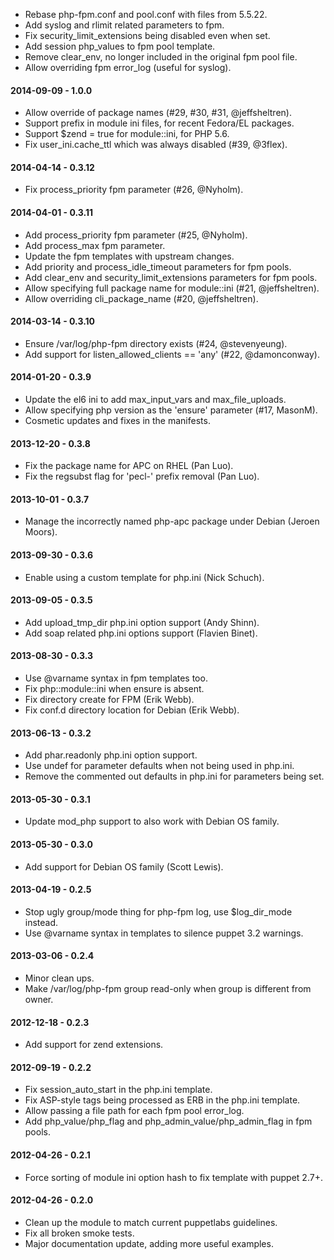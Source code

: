 * Rebase php-fpm.conf and pool.conf with files from 5.5.22.
* Add syslog and rlimit related parameters to fpm.
* Fix security_limit_extensions being disabled even when set.
* Add session php_values to fpm pool template.
* Remove clear_env, no longer included in the original fpm pool file.
* Allow overriding fpm error_log (useful for syslog).

#### 2014-09-09 - 1.0.0
* Allow override of package names (#29, #30, #31, @jeffsheltren).
* Support prefix in module ini files, for recent Fedora/EL packages.
* Support $zend = true for module::ini, for PHP 5.6.
* Fix user_ini.cache_ttl which was always disabled (#39, @3flex).

#### 2014-04-14 - 0.3.12
* Fix process_priority fpm parameter (#26, @Nyholm).

#### 2014-04-01 - 0.3.11
* Add process_priority fpm parameter (#25, @Nyholm).
* Add process_max fpm parameter.
* Update the fpm templates with upstream changes.
* Add priority and process_idle_timeout parameters for fpm pools.
* Add clear_env and security_limit_extensions parameters for fpm pools.
* Allow specifying full package name for module::ini (#21, @jeffsheltren).
* Allow overriding cli_package_name (#20, @jeffsheltren).

#### 2014-03-14 - 0.3.10
* Ensure /var/log/php-fpm directory exists (#24, @stevenyeung).
* Add support for listen_allowed_clients == 'any' (#22, @damonconway).

#### 2014-01-20 - 0.3.9
* Update the el6 ini to add max_input_vars and max_file_uploads.
* Allow specifying php version as the 'ensure' parameter (#17, MasonM).
* Cosmetic updates and fixes in the manifests.

#### 2013-12-20 - 0.3.8
* Fix the package name for APC on RHEL (Pan Luo).
* Fix the regsubst flag for 'pecl-' prefix removal (Pan Luo).

#### 2013-10-01 - 0.3.7
* Manage the incorrectly named php-apc package under Debian (Jeroen Moors).

#### 2013-09-30 - 0.3.6
* Enable using a custom template for php.ini (Nick Schuch).

#### 2013-09-05 - 0.3.5
* Add upload_tmp_dir php.ini option support (Andy Shinn).
* Add soap related php.ini options support (Flavien Binet).

#### 2013-08-30 - 0.3.3
* Use @varname syntax in fpm templates too.
* Fix php::module::ini when ensure is absent.
* Fix directory create for FPM (Erik Webb).
* Fix conf.d directory location for Debian (Erik Webb).

#### 2013-06-13 - 0.3.2
* Add phar.readonly php.ini option support.
* Use undef for parameter defaults when not being used in php.ini.
* Remove the commented out defaults in php.ini for parameters being set.

#### 2013-05-30 - 0.3.1
* Update mod_php support to also work with Debian OS family.

#### 2013-05-30 - 0.3.0
* Add support for Debian OS family (Scott Lewis).

#### 2013-04-19 - 0.2.5
* Stop ugly group/mode thing for php-fpm log, use $log_dir_mode instead.
* Use @varname syntax in templates to silence puppet 3.2 warnings.

#### 2013-03-06 - 0.2.4
* Minor clean ups.
* Make /var/log/php-fpm group read-only when group is different from owner.

#### 2012-12-18 - 0.2.3
* Add support for zend extensions.

#### 2012-09-19 - 0.2.2
* Fix session_auto_start in the php.ini template.
* Fix ASP-style tags being processed as ERB in the php.ini template.
* Allow passing a file path for each fpm pool error_log.
* Add php_value/php_flag and php_admin_value/php_admin_flag in fpm pools.

#### 2012-04-26 - 0.2.1
* Force sorting of module ini option hash to fix template with puppet 2.7+.

#### 2012-04-26 - 0.2.0
* Clean up the module to match current puppetlabs guidelines.
* Fix all broken smoke tests.
* Major documentation update, adding more useful examples.

